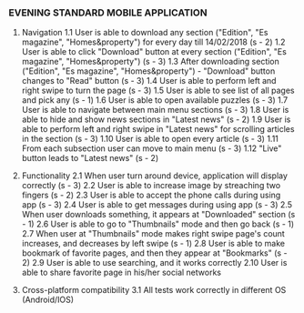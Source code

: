 ### EVENING STANDARD MOBILE APPLICATION


1. Navigation
	1.1 User is able to download any section ("Edition", "Es magazine", "Homes&property") for every day till 14/02/2018 (s - 2)
	1.2 User is able to click "Download" button at every section ("Edition", "Es magazine", "Homes&property") (s - 3)
	1.3 After downloading section ("Edition", "Es magazine", "Homes&property") - "Download" button changes to "Read" button (s - 3)
	1.4 User is able to perform left and right swipe to turn the page (s - 3)
	1.5 User is able to see list of all pages and pick any (s - 1)
	1.6 User is able to open available puzzles (s - 3)
	1.7 User is able to navigate between main menu sections (s - 3)
	1.8 User is able to hide and show news sections in "Latest news" (s - 2)
	1.9 User is able to perform left and right swipe in "Latest news" for scrolling articles in the section (s - 3)
	1.10 User is able to open every article (s - 3)
	1.11 From each subsection user can move to main menu (s - 3)
    1.12 "Live" button leads to "Latest news" (s - 2)


2. Functionality
    2.1 When user turn around device, application will display correctly (s - 3)
    2.2 User is able to increase image by streaching two fingers (s - 2)
    2.3 User is able to accept the phone calls during using app (s - 3)
    2.4 User is able to get messages during using app (s - 3)
    2.5 When user downloads something, it appears at "Downloaded" section (s - 1)
    2.6 User is able to go to "Thumbnails" mode and then go back (s - 1)
    2.7 When user at "Thumbnails" mode makes right swipe page's count increases, and decreases by left swipe (s - 1)
    2.8 User is able to make bookmark of favorite pages, and then they appear at "Bookmarks" (s - 2)
    2.9 User is able to use searching, and it works correctly
    2.10 User is able to share favorite page in his/her social networks


3. Cross-platform compatibility
    3.1 All tests work correctly in different OS (Android/IOS)
